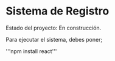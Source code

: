 <h1>Sistema de Registro</h1>

Estado del proyecto: En construcción.

Para ejecutar el sistema, debes poner; 

'''npm install react'''
